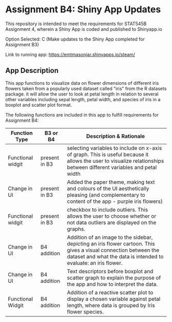 
# Assignment B4: Shiny App Updates
This repository is intended to meet the requirements for STAT545B Assignment 4, wherein a Shiny App is coded and published to Shinyapp.io

Option Selected: C (Make updates to the Shiny App completed for Assignment B3)

Link to running app: https://emtmasonjar.shinyapps.io/steam/

## App Description
This app functions to visualize data on flower dimensions of different iris flowers taken from a popularly used dataset called "iris" from the R datasets package. it will allow the user to look at petal length in relation to several other variables including sepal length, petal width, and species of iris in a boxplot and scatter plot format.

The following functions are included in this app to fulfill requirements for Assignment B4:

Function Type | B3 or B4 | Description & Rationale
----------|---------|-------------
Functional widgit | present in B3 | selecting variables to include on x-axis of graph. This is useful because it allows the user to visualize relationships between different variables and petal width
Change in UI | present in B3 | Added the paper theme, making text and colours of the UI aesthetically pleasing (and complementary to content of the app - purple iris flowers)
Functional widgit | present in B3 | checkbox to include outliers. This allows the user to choose whether or not data outliers are displayed on the graphs.
Change in UI | B4 addition | Addition of an image to the sidebar, depicting an iris flower cartoon. This gives a visual connection between the dataset and what the data is intended to evaluate: an iris flower.
Change in UI | B4 addition | Text descriptors before boxplot and scatter graph to explain the purpose of the app and how to interpret the data.
Functional Widgit | B4 addition | Addition of a reactive scatter plot to display a chosen variable against petal length, where data is grouped by Iris flower species.

